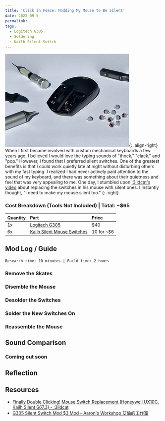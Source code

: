 ```yaml
---
title: 'Click in Peace: Modding My Mouse to Be Silent'
date: 2023-09-5
permalink: 
tags:
  - Logitech G305
  - Soldering
  - Kailh Silent Switch
---
```


![](/images/silent-mouse/silent-mouse.jpg){: .align-right}
When I first became involved with custom mechanical keyboards a few years ago, I believed I would love the typing sounds of "thock," "clack," and "pop." However, I found that I preferred silent switches. One of the greatest benefits is that I could work quietly late at night without disturbing others with my fast typing. I realized I had never actively paid attention to the sound of my keyboard, and there was something about their quietness and feel that was very appealing to me. One day, I stumbled upon [:3ildcat's video](https://youtu.be/3jMrlHMZ00A?si=BzuQQKQJveCahVKi&t=260) about replacing the switches in his mouse with silent ones. I instantly thought, "I need to make my mouse silent too."
{: .right}

### Cost Breakdown (Tools Not Included) | Total: ~$65

| Quantity      | Part | Price     |
| :---        |    :----   |          :--- |
| 1x      | [Logitech G305](https://www.amazon.com/Logitech-LIGHTSPEED-Wireless-Gaming-Mouse/dp/B07CMS5Q6P) | $40  |
| 6x      | [Kailh Silent Mouse Switches](https://www.ebay.com/itm/374730638443) | 10 for ~$6  |

## Mod Log / Guide
```Research time: 10 minutes | Build time: 2 hours```

### Remove the Skates


### Disemble the Mouse


### Desolder the Switches


### Solder the New Switches On


### Reassemble the Mouse



## Sound Comparison

### Coming out soon

## Reflection


## Resources
* [Finally Double Clicking! Mouse Switch Replacement (Honeywell UX10C, Kailh Silent 6*6*7.3) - :3ildcat](https://youtu.be/3jMrlHMZ00A?si=BzuQQKQJveCahVKi&t=260)
* [G305 Silent Switch Mod $3 Mod - Aaron's Workshop 艾倫的工作室](https://youtu.be/dmbaMSyXmcw?si=-e4nosvvXrMkuOmR)
